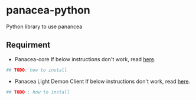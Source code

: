 # panacea-python
Python library to use panancea


## Requirment 
  - Panacea-core
If below instructions don't work, read [here](https://medibloc.gitbook.io/panacea-core/).
```sh
## TODO: how to install
```

  - Panacea Light Demon Client
If below instructions don't work, read [here](https://medibloc.gitbook.io/panacea-core/guide/clients).
```sh
## TODO : how to install
```
